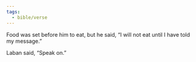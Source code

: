 ```yaml
---
tags:
  - bible/verse
---
```

Food was set before him to eat, but he said, “I will not eat until I have told my message.”

Laban said, “Speak on.”